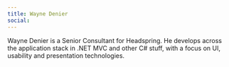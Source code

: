 ```yaml
---
title: Wayne Denier
social: 
---
```

Wayne Denier is a Senior Consultant for Headspring. He develops across the application stack in .NET MVC and other C# stuff, with a focus on UI, usability and presentation technologies.
<!--more-->
<!--excerpt-->
